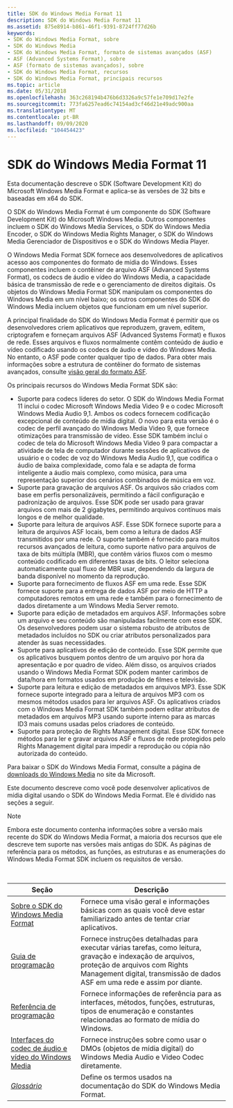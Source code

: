 ```yaml
---
title: SDK do Windows Media Format 11
description: SDK do Windows Media Format 11
ms.assetid: 875e8914-b861-46f1-9391-8724ff77d26b
keywords:
- SDK do Windows Media Format, sobre
- SDK do Windows Media
- SDK do Windows Media Format, formato de sistemas avançados (ASF)
- ASF (Advanced Systems Format), sobre
- ASF (formato de sistemas avançados), sobre
- SDK do Windows Media Format, recursos
- SDK do Windows Media Format, principais recursos
ms.topic: article
ms.date: 05/31/2018
ms.openlocfilehash: 363c268194b476b6d3326a9c57fe1e709d17e2fe
ms.sourcegitcommit: 773fa6257ead6c74154ad3cf46d21e49adc900aa
ms.translationtype: MT
ms.contentlocale: pt-BR
ms.lasthandoff: 09/09/2020
ms.locfileid: "104454423"
---
```

# <a name="windows-media-format-11-sdk"></a>SDK do Windows Media Format 11

Esta documentação descreve o SDK (Software Development Kit) do Microsoft Windows Media Format e aplica-se às versões de 32 bits e baseadas em x64 do SDK.

O SDK do Windows Media Format é um componente do SDK (Software Development Kit) do Microsoft Windows Media. Outros componentes incluem o SDK do Windows Media Services, o SDK do Windows Media Encoder, o SDK do Windows Media Rights Manager, o SDK do Windows Media Gerenciador de Dispositivos e o SDK do Windows Media Player.

O Windows Media Format SDK fornece aos desenvolvedores de aplicativos acesso aos componentes do formato de mídia do Windows. Esses componentes incluem o contêiner de arquivo ASF (Advanced Systems Format), os codecs de áudio e vídeo do Windows Media, a capacidade básica de transmissão de rede e o gerenciamento de direitos digitais. Os objetos do Windows Media Format SDK manipulam os componentes do Windows Media em um nível baixo; os outros componentes do SDK do Windows Media incluem objetos que funcionam em um nível superior.

A principal finalidade do SDK do Windows Media Format é permitir que os desenvolvedores criem aplicativos que reproduzem, gravem, editem, criptografem e forneçam arquivos ASF (Advanced Systems Format) e fluxos de rede. Esses arquivos e fluxos normalmente contêm conteúdo de áudio e vídeo codificado usando os codecs de áudio e vídeo do Windows Media. No entanto, o ASF pode conter qualquer tipo de dados. Para obter mais informações sobre a estrutura de contêiner do formato de sistemas avançados, consulte [visão geral do formato ASF](overview-of-the-asf-format.md).

Os principais recursos do Windows Media Format SDK são:

-   Suporte para codecs líderes do setor. O SDK do Windows Media Format 11 inclui o codec Microsoft Windows Media Video 9 e o codec Microsoft Windows Media Audio 9,1. Ambos os codecs fornecem codificação excepcional de conteúdo de mídia digital. O novo para esta versão é o codec de perfil avançado do Windows Media Video 9, que fornece otimizações para transmissão de vídeo. Esse SDK também inclui o codec de tela do Microsoft Windows Media Video 9 para compactar a atividade de tela de computador durante sessões de aplicativos de usuário e o codec de voz do Windows Media Audio 9,1, que codifica o áudio de baixa complexidade, como fala e se adapta de forma inteligente a áudio mais complexo, como música, para uma representação superior dos cenários combinados de música em voz.
-   Suporte para gravação de arquivos ASF. Os arquivos são criados com base em perfis personalizáveis, permitindo a fácil configuração e padronização de arquivos. Esse SDK pode ser usado para gravar arquivos com mais de 2 gigabytes, permitindo arquivos contínuos mais longos e de melhor qualidade.
-   Suporte para leitura de arquivos ASF. Esse SDK fornece suporte para a leitura de arquivos ASF locais, bem como a leitura de dados ASF transmitidos por uma rede. O suporte também é fornecido para muitos recursos avançados de leitura, como suporte nativo para arquivos de taxa de bits múltipla (MBR), que contêm vários fluxos com o mesmo conteúdo codificado em diferentes taxas de bits. O leitor seleciona automaticamente qual fluxo de MBR usar, dependendo da largura de banda disponível no momento da reprodução.
-   Suporte para fornecimento de fluxos ASF em uma rede. Esse SDK fornece suporte para a entrega de dados ASF por meio de HTTP a computadores remotos em uma rede e também para o fornecimento de dados diretamente a um Windows Media Server remoto.
-   Suporte para edição de metadados em arquivos ASF. Informações sobre um arquivo e seu conteúdo são manipuladas facilmente com esse SDK. Os desenvolvedores podem usar o sistema robusto de atributos de metadados incluídos no SDK ou criar atributos personalizados para atender às suas necessidades.
-   Suporte para aplicativos de edição de conteúdo. Esse SDK permite que os aplicativos busquem pontos dentro de um arquivo por hora da apresentação e por quadro de vídeo. Além disso, os arquivos criados usando o Windows Media Format SDK podem manter carimbos de data/hora em formatos usados em produção de filmes e televisão.
-   Suporte para leitura e edição de metadados em arquivos MP3. Esse SDK fornece suporte integrado para a leitura de arquivos MP3 com os mesmos métodos usados para ler arquivos ASF. Os aplicativos criados com o Windows Media Format SDK também podem editar atributos de metadados em arquivos MP3 usando suporte interno para as marcas ID3 mais comuns usadas pelos criadores de conteúdo.
-   Suporte para proteção de Rights Management digital. Esse SDK fornece métodos para ler e gravar arquivos ASF e fluxos de rede protegidos pelo Rights Management digital para impedir a reprodução ou cópia não autorizada do conteúdo.

Para baixar o SDK do Windows Media Format, consulte a página de [downloads do Windows Media](https://msdn.microsoft.com/windows/desktop/aa904949) no site da Microsoft.

Este documento descreve como você pode desenvolver aplicativos de mídia digital usando o SDK do Windows Media Format. Ele é dividido nas seções a seguir.

> [!Note]  
> Embora este documento contenha informações sobre a versão mais recente do SDK do Windows Media Format, a maioria dos recursos que ele descreve tem suporte nas versões mais antigas do SDK. As páginas de referência para os métodos, as funções, as estruturas e as enumerações do Windows Media Format SDK incluem os requisitos de versão.

 



| Seção                                                                                                          | Descrição                                                                                                                                                                                              |
|------------------------------------------------------------------------------------------------------------------|----------------------------------------------------------------------------------------------------------------------------------------------------------------------------------------------------------|
| [Sobre o SDK do Windows Media Format](about-the-windows-media-format-sdk.md)                                     | Fornece uma visão geral e informações básicas com as quais você deve estar familiarizado antes de tentar criar aplicativos.                                                                                  |
| [Guia de programação](programming-guide.md)                                                                       | Fornece instruções detalhadas para executar várias tarefas, como leitura, gravação e indexação de arquivos, proteção de arquivos com Rights Management digital, transmissão de dados ASF em uma rede e assim por diante. |
| [Referência de programação](programming-reference.md)                                                               | Fornece informações de referência para as interfaces, métodos, funções, estruturas, tipos de enumeração e constantes relacionadas ao formato de mídia do Windows.                                                     |
| [Interfaces do codec de áudio e vídeo do Windows Media](windows-media-audio-and-video-codec-interfaces--deprecated.md) | Fornece instruções sobre como usar o DMOs (objetos de mídia digital) do Windows Media Audio e Video Codec diretamente.                                                                                           |
| [*Glossário*](wmformat-glossary.md)                                                                              | Define os termos usados na documentação do SDK do Windows Media Format.                                                                                                                                    |



 

 

 




